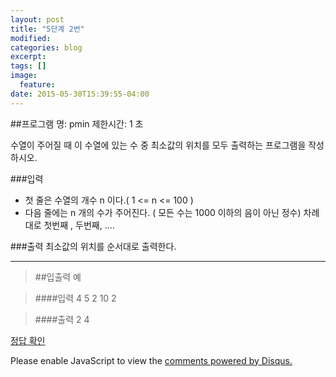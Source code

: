 ```yaml
---
layout: post
title: "5단계 2번"
modified:
categories: blog
excerpt:
tags: []
image:
  feature:
date: 2015-05-30T15:39:55-04:00
---
```


##프로그램 명: pmin 
제한시간: 1 초

수열이 주어질 때 이 수열에 있는 수 중 최소값의 위치를 모두 출력하는 프로그램을 작성하시오. 

###입력
- 첫 줄은 수열의 개수 n 이다.( 1 <= n <= 100 ) 
- 다음 줄에는 n 개의 수가 주어진다. ( 모든 수는 1000 이하의 음이 아닌 정수) 차례대로 첫번째 , 두번째, ....

###출력
최소값의 위치를 순서대로 출력한다.

-------
> ##입출력 예

> ####입력
4
5 2 10 2

> ####출력
2 4

[정답 확인]

[정답 확인]:  http://183.106.113.109/judgeonline/showmessage.php?pname=pmin

<div id="disqus_thread"></div>
<script type="text/javascript">
    /* * * CONFIGURATION VARIABLES * * */
    var disqus_shortname = 'junyoung0225';
    
    /* * * DON'T EDIT BELOW THIS LINE * * */
    (function() {
        var dsq = document.createElement('script'); dsq.type = 'text/javascript'; dsq.async = true;
        dsq.src = '//' + disqus_shortname + '.disqus.com/embed.js';
        (document.getElementsByTagName('head')[0] || document.getElementsByTagName('body')[0]).appendChild(dsq);
    })();
</script>
<noscript>Please enable JavaScript to view the <a href="https://disqus.com/?ref_noscript" rel="nofollow">comments powered by Disqus.</a></noscript>
